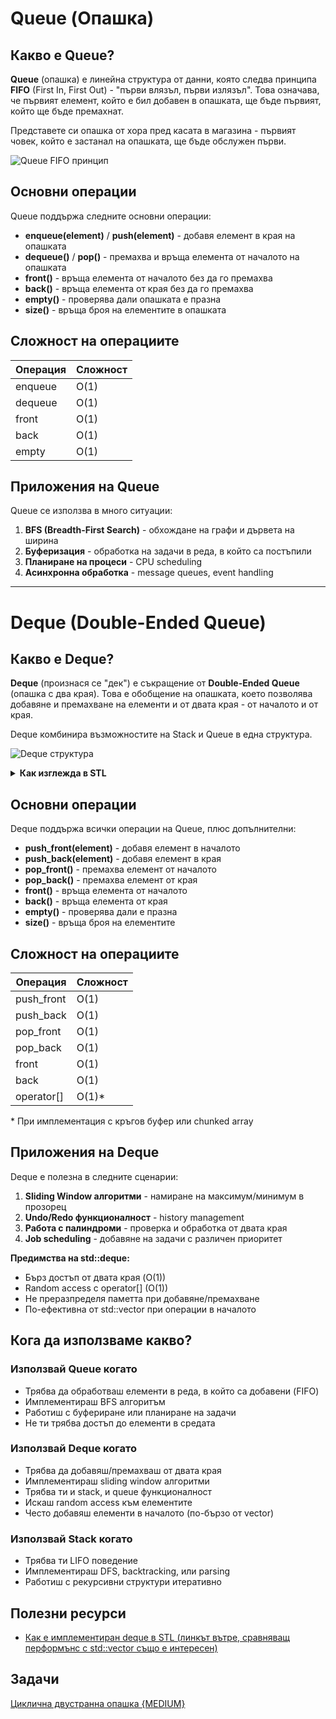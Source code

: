 # Queue (Опашка)

## Какво е Queue?

**Queue** (опашка) е линейна структура от данни, която следва принципа **FIFO** (First In, First Out) - "първи влязъл, първи излязъл". Това означава, че първият елемент, който е бил добавен в опашката, ще бъде първият, който ще бъде премахнат.

Представете си опашка от хора пред касата в магазина - първият човек, който е застанал на опашката, ще бъде обслужен първи.

![Queue FIFO принцип](https://media.geeksforgeeks.org/wp-content/cdn-uploads/20221213113312/Queue-Data-Structures.png)

## Основни операции

Queue поддържа следните основни операции:

- **enqueue(element)** / **push(element)** - добавя елемент в края на опашката
- **dequeue()** / **pop()** - премахва и връща елемента от началото на опашката
- **front()** - връща елемента от началото без да го премахва
- **back()** - връща елемента от края без да го премахва
- **empty()** - проверява дали опашката е празна
- **size()** - връща броя на елементите в опашката

## Сложност на операциите

| Операция | Сложност |
|----------|----------|
| enqueue  | O(1)     |
| dequeue  | O(1)     |
| front    | O(1)     |
| back     | O(1)     |
| empty    | O(1)     |

## Приложения на Queue

Queue се използва в много ситуации:

1. **BFS (Breadth-First Search)** - обхождане на графи и дървета на ширина
2. **Буферизация** - обработка на задачи в реда, в който са постъпили
3. **Планиране на процеси** - CPU scheduling
5. **Асинхронна обработка** - message queues, event handling

---

# Deque (Double-Ended Queue)

## Какво е Deque?

**Deque** (произнася се "дек") е съкращение от **Double-Ended Queue** (опашка с два края). Това е обобщение на опашката, което позволява добавяне и премахване на елементи и от двата края - от началото и от края.

Deque комбинира възможностите на Stack и Queue в една структура.

![Deque структура](https://media.geeksforgeeks.org/wp-content/uploads/20250701150127717176/Deque.webp)

<details>
<summary><b>Как изглежда в STL</b></summary>

![STL deque](https://i.sstatic.net/2m7Yk.png)
</details>

## Основни операции

Deque поддържа всички операции на Queue, плюс допълнителни:

- **push_front(element)** - добавя елемент в началото
- **push_back(element)** - добавя елемент в края
- **pop_front()** - премахва елемент от началото
- **pop_back()** - премахва елемент от края
- **front()** - връща елемента от началото
- **back()** - връща елемента от края
- **empty()** - проверява дали е празна
- **size()** - връща броя на елементите

## Сложност на операциите

| Операция   | Сложност |
|------------|----------|
| push_front | O(1)     |
| push_back  | O(1)     |
| pop_front  | O(1)     |
| pop_back   | O(1)     |
| front      | O(1)     |
| back       | O(1)     |
| operator[] | O(1)*    |

\* При имплементация с кръгов буфер или chunked array

## Приложения на Deque

Deque е полезна в следните сценарии:

1. **Sliding Window алгоритми** - намиране на максимум/минимум в прозорец
2. **Undo/Redo функционалност** - history management
3. **Работа с палиндроми** - проверка и обработка от двата края
4. **Job scheduling** - добавяне на задачи с различен приоритет

**Предимства на std::deque:**

- Бърз достъп от двата края (O(1))
- Random access с operator[] (O(1))
- Не преразпределя паметта при добавяне/премахване
- По-ефективна от std::vector при операции в началото

## Кога да използваме какво?

### Използвай Queue когато

- Трябва да обработваш елементи в реда, в който са добавени (FIFO)
- Имплементираш BFS алгоритъм
- Работиш с буфериране или планиране на задачи
- Не ти трябва достъп до елементи в средата

### Използвай Deque когато

- Трябва да добавяш/премахваш от двата края
- Имплементираш sliding window алгоритми
- Трябва ти и stack, и queue функционалност
- Искаш random access към елементите
- Често добавяш елементи в началото (по-бързо от vector)

### Използвай Stack когато

- Трябва ти LIFO поведение
- Имплементираш DFS, backtracking, или parsing
- Работиш с рекурсивни структури итеративно

## Полезни ресурси

- [Как е имплементиран deque в STL (линкът вътре, сравняващ перформънс с std::vector също е интересен)](https://stackoverflow.com/questions/6292332/what-really-is-a-deque-in-stl)

## Задачи

[Циклична двустранна опашка {MEDIUM}](https://leetcode.com/problems/design-circular-deque/description/)
